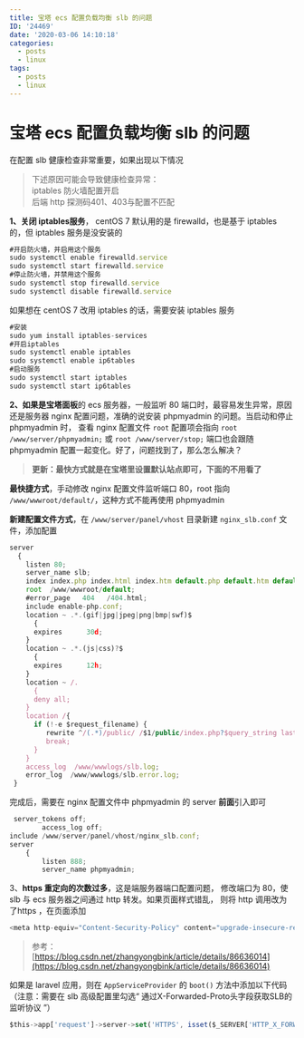 ```yaml
---
title: 宝塔 ecs 配置负载均衡 slb 的问题
ID: '24469'
date: '2020-03-06 14:10:18'
categories:
  - posts
  - linux
tags:
  - posts
  - linux
---
```


# 宝塔 ecs 配置负载均衡 slb 的问题

在配置 slb 健康检查非常重要，如果出现以下情况

> 下述原因可能会导致健康检查异常：  
> iptables 防火墙配置开启  
> 后端 http 探测码401、403与配置不匹配

**1、关闭 iptables服务**， centOS 7 默认用的是 firewalld，也是基于 iptables 的，但 iptables 服务是没安装的

``` js 
#开启防火墙，并启用这个服务
sudo systemctl enable firewalld.service
sudo systemctl start firewalld.service
#停止防火墙，并禁用这个服务
sudo systemctl stop firewalld.service
sudo systemctl disable firewalld.service
```

如果想在 centOS 7 改用 iptables 的话，需要安装 iptables 服务

``` js 
#安装
sudo yum install iptables-services
#开启iptables
sudo systemctl enable iptables
sudo systemctl enable ip6tables
#启动服务
sudo systemctl start iptables
sudo systemctl start ip6tables
```

**2、如果是宝塔面板**的 ecs 服务器，一般监听 80 端口时，最容易发生异常，原因还是服务器 nginx 配置问题，准确的说安装 phpmyadmin 的问题。当启动和停止 phpmyadmin 时， 查看 nginx 配置文件 `root` 配置项会指向 `root /www/server/phpmyadmin;` 或 `root /www/server/stop;` 端口也会跟随 phpmyadmin 配置一起变化。好了，问题找到了，那么怎么解决？

> **更新：最快方式就是在宝塔里设置默认站点即可，下面的不用看了**

**最快捷方式**，手动修改 nginx 配置文件监听端口 80，root 指向 `/www/wwwroot/default/`，这种方式不能再使用 phpmyadmin

**新建配置文件方式**，在 `/www/server/panel/vhost` 目录新建 `nginx_slb.conf` 文件，添加配置

``` js 
server
  {
    listen 80;
    server_name slb;
    index index.php index.html index.htm default.php default.htm default.html;
    root  /www/wwwroot/default;
    #error_page   404   /404.html;
    include enable-php.conf;
    location ~ .*.(gif|jpg|jpeg|png|bmp|swf)$
      {
      expires      30d;
    }
    location ~ .*.(js|css)?$
      {
      expires      12h;
    }
    location ~ /.
      {
      deny all;
    }
    location /{
      if (!-e $request_filename) {
         rewrite ^/(.*)/public/ /$1/public/index.php?$query_string last; #推荐
         break;
      }
    }
    access_log  /www/wwwlogs/slb.log;
    error_log  /www/wwwlogs/slb.error.log;
 } 
```

完成后，需要在 nginx 配置文件中 phpmyadmin 的 server **前面**引入即可

``` js 
 server_tokens off;
        access_log off;
include /www/server/panel/vhost/nginx_slb.conf;
server
    {
        listen 888;
        server_name phpmyadmin; 
```

3、**https 重定向的次数过多**，这是端服务器端口配置问题， 修改端口为 80，使 slb 与 ecs 服务器之间通过 http 转发。如果页面样式错乱， 则将 http 调用改为了https ，在页面添加

``` js 
<meta http-equiv="Content-Security-Policy" content="upgrade-insecure-requests">
```

> 参考： [https://blog.csdn.net/zhangyongbink/article/details/86636014](https://blog.csdn.net/zhangyongbink/article/details/86636014)

如果是 laravel 应用，则在 `AppServiceProvider` 的 `boot()` 方法中添加以下代码（注意：需要在 slb 高级配置里勾选“ 通过X-Forwarded-Proto头字段获取SLB的监听协议 ”）

``` js 
$this->app['request']->server->set('HTTPS', isset($_SERVER['HTTP_X_FORWARDED_PROTO']) && 'https' == $_SERVER['HTTP_X_FORWARDED_PROTO']);
```
 
 
 
